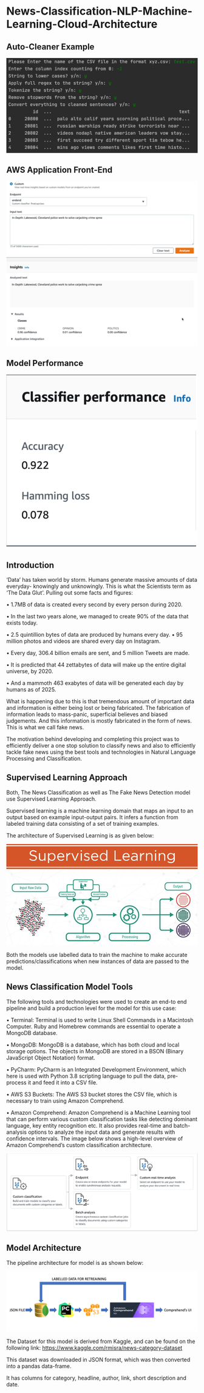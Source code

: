 # News-Classification-NLP-Machine-Learning-Cloud-Architecture


## Auto-Cleaner Example

![alt text](https://github.com/darshth/News-Classification-NLP-Machine-Learning-Cloud-Architecture/blob/main/autocleaner_example.png)


## AWS Application Front-End

![alt text](https://github.com/darshth/News-Classification-NLP-Machine-Learning-Cloud-Architecture/blob/main/images/classifier_example.png)


## Model Performance

![alt text](https://github.com/darshth/News-Classification-NLP-Machine-Learning-Cloud-Architecture/blob/main/images/classifier_performance.png)


## Introduction


‘Data’ has taken world by storm. Humans generate massive amounts of data everyday- knowingly and unknowingly. This is what the Scientists term as ‘The Data Glut’. Pulling out some facts and figures:

•	1.7MB of data is created every second by every person during 2020.

•	In the last two years alone, we managed to create 90% of the data that exists today.

•	2.5 quintillion bytes of data are produced by humans every day. 
•	95 million photos and videos are shared every day on Instagram.

•	Every day, 306.4 billion emails are sent, and 5 million Tweets are made.

•	It is predicted that 44 zettabytes of data will make up the entire digital universe, by 2020.

•	And a mammoth 463 exabytes of data will be generated each day by humans as of 2025.

What is happening due to this is that tremendous amount of important data and information is either being lost or being fabricated. The fabrication of information leads to mass-panic, superficial believes and biased judgements. And this information is mostly fabricated in the form of news. This is what we call fake news. 

The motivation behind developing and completing this project was to efficiently deliver a one stop solution to classify news and also to efficiently tackle fake news using the best tools and technologies in Natural Language Processing and Classification. 


## Supervised Learning Approach

Both, The News Classification as well as The Fake News Detection model use Supervised Learning Approach. 

Supervised learning is a machine learning domain that maps an input to an output based on example input-output pairs. It infers a function from labeled training data consisting of a set of training examples.


The architecture of Supervised Learning is as given below:

![alt text](https://github.com/darshth/News-Classification-NLP-Machine-Learning-Cloud-Architecture/blob/main/images/supervised.jpg)

Both the models use labelled data to train the machine to make accurate predictions/classifications when new instances of data are passed to the model.


## News Classification Model Tools
	
The following tools and technologies were used to create an end-to end pipeline and build a production level for the model for this use case:

•	Terminal: Terminal is used to write Linux Shell Commands in a Macintosh Computer. Ruby and Homebrew commands are essential to operate a MongoDB database.

•	MongoDB: MongoDB is a database, which has both cloud and local storage options. The objects in MongoDB are stored in a BSON (Binary JavaScript Object Notation) format.

•	PyCharm: PyCharm is an Integrated Development Environment, which here is used with Python 3.8 scripting language to pull the data, pre-process it and feed it into a CSV file.

•	AWS S3 Buckets: The AWS S3 bucket stores the CSV file, which is necessary to train using Amazon Comprehend. 

•	Amazon Comprehend: Amazon Comprehend is a Machine Learning tool that can perform various custom classification tasks like detecting dominant language, key entity recognition etc. It also provides real-time and batch-analysis options to analyze the input data and generate results with confidence intervals. The image below shows a high-level overview of Amazon Comprehend’s custom classification architecture.

![alt text](https://github.com/darshth/News-Classification-NLP-Machine-Learning-Cloud-Architecture/blob/main/images/comprehend_arch.png)


## Model Architecture

The pipeline architecture for model is as shown below: 

![alt text](https://github.com/darshth/News-Classification-NLP-Machine-Learning-Cloud-Architecture/blob/main/images/model_arch.png)


The Dataset for this model is derived from Kaggle, and can be found on the following link: https://www.kaggle.com/rmisra/news-category-dataset 

This dataset was downloaded in JSON format, which was then converted into a pandas data-frame. 

It has columns for category, headline, author, link, short description and date. 







 
